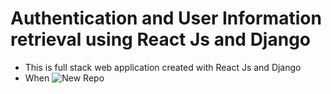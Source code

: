 # Authentication and User Information retrieval using React Js and Django

- This is full stack web application created with React Js and Django
- When  ![New Repo](https://user-images.githubusercontent.com/85643213/152417094-d92b3ff1-b155-4ec3-b1a8-cf15789ed1fb.jpg)
